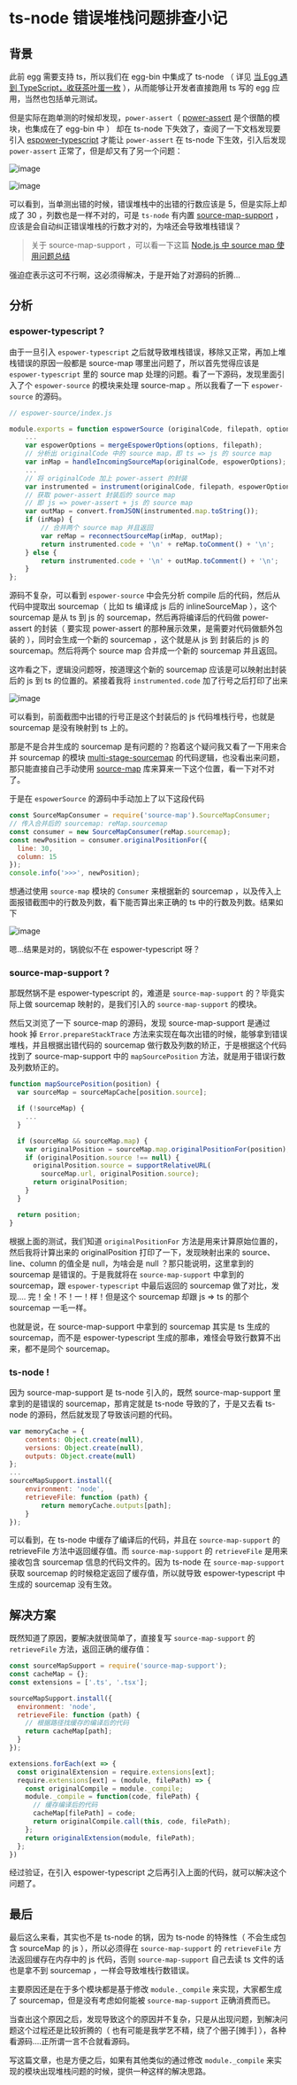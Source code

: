 # ts-node 错误堆栈问题排查小记

## 背景

此前 egg 需要支持 ts，所以我们在 egg-bin 中集成了 ts-node （ 详见 [当 Egg 遇到 TypeScript，收获茶叶蛋一枚](https://zhuanlan.zhihu.com/p/35334932) ），从而能够让开发者直接跑用 ts 写的 egg 应用，当然也包括单元测试。

但是实际在跑单测的时候却发现，`power-assert`（ [power-assert](https://github.com/power-assert-js/power-assert) 是个很酷的模块，也集成在了 egg-bin 中 ） 却在 ts-node 下失效了，查阅了一下文档发现要引入 [espower-typescript](https://github.com/power-assert-js/espower-typescript) 才能让 `power-assert` 在 ts-node 下生效，引入后发现 `power-assert` 正常了，但是却又有了另一个问题：

![image](https://wanghx.cn/public/github/images/issue12/15354405535871.jpg)

![image](https://wanghx.cn/public/github/images/issue12/15354405176504.jpg)

可以看到，当单测出错的时候，错误堆栈中的出错的行数应该是 5，但是实际上却成了 30 ，列数也是一样不对的，可是 `ts-node` 有内置 [source-map-support](https://github.com/evanw/node-source-map-support) ，应该是会自动纠正错误堆栈的行数才对的，为啥还会导致堆栈错误？

> 关于 source-map-support ，可以看一下这篇 [Node.js 中 source map 使用问题总结](https://zhuanlan.zhihu.com/p/26267678)

强迫症表示这可不行啊，这必须得解决，于是开始了对源码的折腾...

## 分析

### espower-typescript ?

由于一旦引入 `espower-typescript` 之后就导致堆栈错误，移除又正常，再加上堆栈错误的原因一般都是 source-map 哪里出问题了，所以首先觉得应该是 `espower-typescript` 里的 source map 处理的问题。看了一下源码，发现里面引入了个 `espower-source` 的模块来处理 source-map 。所以我看了一下 `espower-source` 的源码。

```js
// espower-source/index.js

module.exports = function espowerSource (originalCode, filepath, options) {
    ...
    var espowerOptions = mergeEspowerOptions(options, filepath);
    // 分析出 originalCode 中的 source map，即 ts => js 的 source map
    var inMap = handleIncomingSourceMap(originalCode, espowerOptions);
    ...
    // 将 originalCode 加上 power-assert 的封装
    var instrumented = instrument(originalCode, filepath, espowerOptions);
    // 获取 power-assert 封装后的 source map
    // 即 js => power-assert + js 的 source map
    var outMap = convert.fromJSON(instrumented.map.toString());
    if (inMap) {
        // 合并两个 source map 并且返回
        var reMap = reconnectSourceMap(inMap, outMap);
        return instrumented.code + '\n' + reMap.toComment() + '\n';
    } else {
        return instrumented.code + '\n' + outMap.toComment() + '\n';
    }
};
```

源码不复杂，可以看到 `espower-source` 中会先分析 compile 后的代码，然后从代码中提取出 sourcemap（ 比如 ts 编译成 js 后的 inlineSourceMap ），这个 sourcemap 是从 ts 到 js 的 sourcemap，然后再将编译后的代码做 power-assert 的封装（ 要实现 power-assert 的那种展示效果，是需要对代码做额外包装的 ），同时会生成一个新的 sourcemap ，这个就是从 js 到 封装后的 js 的 sourcemap。然后将两个 source map 合并成一个新的 sourcemap 并且返回。

这咋看之下，逻辑没问题呀，按道理这个新的 sourcemap 应该是可以映射出封装后的 js 到 ts 的位置的。紧接着我将 `instrumented.code` 加了行号之后打印了出来

![image](https://wanghx.cn/public/github/images/issue12/15354448095573.jpg)

可以看到，前面截图中出错的行号正是这个封装后的 js 代码堆栈行号，也就是 sourcemap 是没有映射到 ts 上的。

那是不是合并生成的 sourcemap 是有问题的？抱着这个疑问我又看了一下用来合并 sourcemap 的模块 [multi-stage-sourcemap](https://github.com/azu/multi-stage-sourcemap) 的代码逻辑，也没看出来问题，那只能直接自己手动使用 [source-map](https://github.com/mozilla/source-map) 库来算来一下这个位置，看一下对不对了。

于是在 `espowerSource` 的源码中手动加上了以下这段代码

```js
const SourceMapConsumer = require('source-map').SourceMapConsumer;
// 传入合并后的 sourcemap: reMap.sourcemap
const consumer = new SourceMapConsumer(reMap.sourcemap);
const newPosition = consumer.originalPositionFor({
  line: 30,
  column: 15
});
console.info('>>>', newPosition);
```

想通过使用 `source-map` 模块的 `Consumer` 来根据新的 sourcemap ，以及传入上面报错截图中的行数及列数，看下能否算出来正确的 ts 中的行数及列数。结果如下

![image](https://wanghx.cn/public/github/images/issue12/15354454815892.jpg)

嗯...结果是对的，锅貌似不在 espower-typescript 呀？

### source-map-support ?

那既然锅不是 espower-typescript 的，难道是 `source-map-support` 的？毕竟实际上做 sourcemap 映射的，是我们引入的 `source-map-support` 的模块。

然后又浏览了一下 source-map 的源码，发现 source-map-support 是通过 hook 掉 `Error.prepareStackTrace` 方法来实现在每次出错的时候，能够拿到错误堆栈，并且根据出错代码的 sourcemap 做行数及列数的矫正，于是根据这个代码找到了 source-map-support 中的 `mapSourcePosition` 方法，就是用于错误行数及列数矫正的。

```js
function mapSourcePosition(position) {
  var sourceMap = sourceMapCache[position.source];

  if (!sourceMap) {
    ...
  }

  if (sourceMap && sourceMap.map) {
    var originalPosition = sourceMap.map.originalPositionFor(position);
    if (originalPosition.source !== null) {
      originalPosition.source = supportRelativeURL(
        sourceMap.url, originalPosition.source);
      return originalPosition;
    }
  }

  return position;
}
```

根据上面的测试，我们知道 `originalPositionFor` 方法是用来计算原始位置的，然后我将计算出来的 originalPosition 打印了一下，发现映射出来的 source、line、column 的值全是 null，为啥会是 null ？那只能说明，这里拿到的 sourcemap 是错误的。于是我就将在 `source-map-support` 中拿到的 sourcemap，跟 `espower-typescript` 中最后返回的 sourcemap 做了对比，发现.... 完！全！不！一！样！但是这个 sourcemap 却跟 js => ts 的那个 sourcemap 一毛一样。

也就是说，在 source-map-support 中拿到的 sourcemap 其实是 ts 生成的 sourcemap，而不是 espower-typescript 生成的那串，难怪会导致行数算不出来，都不是同个 sourcemap。

### ts-node !

因为 source-map-support 是 ts-node 引入的，既然 source-map-support 里拿到的是错误的 sourcemap，那肯定就是 ts-node 导致的了，于是又去看 ts-node 的源码，然后就发现了导致该问题的代码。

```js
var memoryCache = {
    contents: Object.create(null),
    versions: Object.create(null),
    outputs: Object.create(null)
};
...
sourceMapSupport.install({
    environment: 'node',
    retrieveFile: function (path) {
        return memoryCache.outputs[path];
    }
});
```

可以看到，在 ts-node 中缓存了编译后的代码，并且在 `source-map-support` 的 retrieveFile 方法中返回缓存值。而 `source-map-support` 的 `retrieveFile` 是用来接收包含 sourcemap 信息的代码文件的。因为 ts-node 在 `source-map-support` 获取 sourcemap 的时候稳定返回了缓存值，所以就导致 espower-typescript 中生成的 sourcemap 没有生效。

## 解决方案

既然知道了原因，要解决就很简单了，直接复写 `source-map-support` 的 `retrieveFile` 方法，返回正确的缓存值：

```js
const sourceMapSupport = require('source-map-support');
const cacheMap = {};
const extensions = ['.ts', '.tsx'];

sourceMapSupport.install({
  environment: 'node',
  retrieveFile: function (path) {
    // 根据路径找缓存的编译后的代码
    return cacheMap[path];
  }
});

extensions.forEach(ext => {
  const originalExtension = require.extensions[ext];
  require.extensions[ext] = (module, filePath) => {
    const originalCompile = module._compile;
    module._compile = function(code, filePath) {
      // 缓存编译后的代码
      cacheMap[filePath] = code;
      return originalCompile.call(this, code, filePath);
    };
    return originalExtension(module, filePath);
  };
})
```

经过验证，在引入 espower-typescript 之后再引入上面的代码，就可以解决这个问题了。

## 最后

最后这么来看，其实也不是 ts-node 的锅，因为 ts-node 的特殊性（ 不会生成包含 sourceMap 的 js ），所以必须得在 `source-map-support` 的 `retrieveFile` 方法返回缓存在内存中的 js 代码，否则 `source-map-support` 自己去读 ts 文件的话也是拿不到 sourcemap ，一样会导致堆栈行数错误。

主要原因还是在于多个模块都是基于修改 `module._compile` 来实现，大家都生成了 sourcemap，但是没有考虑如何能被 `source-map-support` 正确消费而已。

当查出这个原因之后，发现导致这个的原因并不复杂，只是从出现问题，到解决问题这个过程还是比较折腾的（ 也有可能是我学艺不精，绕了个圈子[摊手] ），各种看源码....正所谓一言不合就看源码。

写这篇文章，也是方便之后，如果有其他类似的通过修改 `module._compile` 来实现的模块出现堆栈问题的时候，提供一种这样的解决思路。




